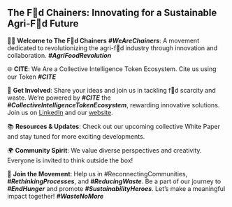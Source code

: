 ## The F🔗d Chainers: Innovating for a Sustainable Agri-F🔗d Future

🙋‍♂️ **Welcome to The F🔗d Chainers** ***#WeAreChainers***: A movement dedicated to revolutionizing the agri-f🔗d industry through innovation and collaboration. ***#AgriFoodRevolution***

🌐 **CITE**: We Are a Collective Intelligence Token Ecosystem. Cite us using our Token ***#CITE***

🌟 **Get Involved**: Share your ideas and join us in tackling f🔗d scarcity and waste. We’re powered by ***#CITE*** the ***#CollectiveIntelligenceTokenEcosystem***, rewarding innovative solutions. Join us on [LinkedIn](https://www.linkedin.com/company/the-food-chainers) and our [website](http://thefoodchainers.io).

📚 **Resources & Updates**: Check out our upcoming collective White Paper and stay tuned for more exciting developments.

🌍 **Community Spirit**: We value diverse perspectives and creativity. Everyone is invited to think outside the box!

🔗 **Join the Movement**: Help us in #ReconnectingCommunities, ***#RethinkingProcesses***, and ***#ReducingWaste***. Be a part of our journey to ***#EndHunger*** and promote ***#SustainabilityHeroes***. Let’s make a meaningful impact together! ***#WasteNoMore***

